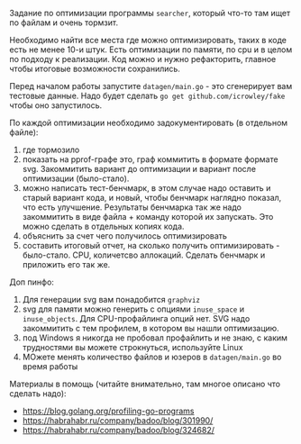 Задание по оптимизации программы `searcher`, который что-то там ищет по файлам и очень тормзит.

Необходимо найти все места где можно оптимизировать, таких в коде есть не менее 10-и штук. Есть оптимизации по памяти, по cpu и в целом по подходу к реализации.
Код можно и нужно рефакторить, главное чтобы итоговые возможности сохранились.

Перед началом работы запустите `datagen/main.go` - это сгенерирует вам тестовые данные. Надо будет сделать `go get github.com/icrowley/fake` чтобы оно запустилось.

По каждой оптимизации необходимо задокументировать (в отдельном файле):
1. где тормозило
2. показать на pprof-графе это, граф коммитить в формате формате svg. Закоммитить вариант до оптимизации и вариант после оптимизации (было-стало).
3. можно написать тест-бенчмарк, в этом случае надо оставить и старый вариант кода, и новый, чтобы бенчмарк наглядно показал, что есть улучшение. Результаты бенчмарка так же надо закоммитить в виде файла + команду которой их запускать. Это можно сделать в отдельных копиях кода.
4. объяснить за счет чего получилось оптимизировать
5. составить итоговый отчет, на сколько получить оптимизировать - было-стало. CPU, количетсво аллокаций. Сделать бенчмарк и приложить его так же.

Доп пинфо:
1. Для генерации svg вам понадобится `graphviz`
2. svg для памяти можно генерить с опциями `inuse_space` и `inuse_objects`. Для CPU-профайлинга опций нет. SVG надо закоммитить с тем профилем, в котором вы нашли оптимизацию.
3. под Windows я никогда не пробовал профайлить и не знаю, с каким трудностями вы можете строкнуться, используйте Linux
4. МОжете менять количество файлов и юзеров в `datagen/main.go` во время работы

Материалы в помощь (читайте внимательно, там многое описано что сделать надо):
* https://blog.golang.org/profiling-go-programs
* https://habrahabr.ru/company/badoo/blog/301990/
* https://habrahabr.ru/company/badoo/blog/324682/
